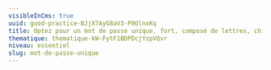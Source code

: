 ```yaml
---
visibleInCms: true
uuid: good-practice-BJjX7AyG8aV3-P0OlnxKq
title: Optez pour un mot de passe unique, fort, composé de lettres, chiffres et symboles, et assurez-vous qu’il est unique pour chaque compte. Un mot de passe long (minimum 12 caractères) et complexe rend beaucoup plus difficile l'accès non autorisé à votre compte de messagerie.
thematique: thematique-kW-FytF1BDPDcjYzpVQvr
niveau: essentiel
slug: mot-de-passe-unique
---
```

